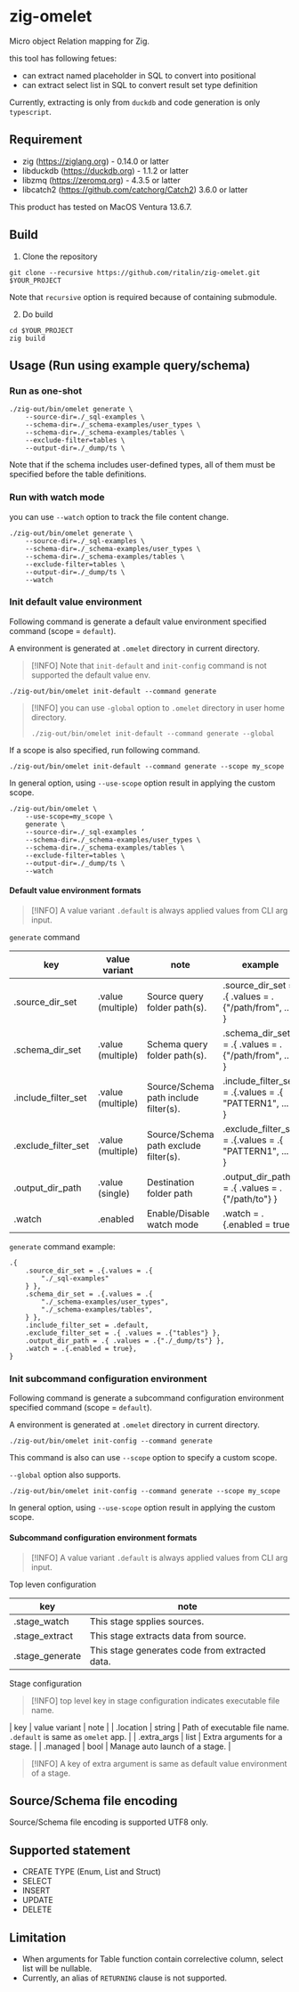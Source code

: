 # zig-omelet

Micro object Relation mapping for Zig.

this tool has following fetues:

* can extract named placeholder in SQL to convert into positional
* can extract select list in SQL to convert result set type definition

Currently, extracting is only from `duckdb` and code generation is only `typescript`.

## Requirement

* zig (https://ziglang.org) - 0.14.0 or latter
* libduckdb (https://duckdb.org) - 1.1.2 or latter
* libzmq (https://zeromq.org) - 4.3.5 or latter
* libcatch2 (https://github.com/catchorg/Catch2) 3.6.0 or latter

This product has tested on MacOS Ventura 13.6.7.

## Build

1. Clone the repository

```
git clone --recursive https://github.com/ritalin/zig-omelet.git $YOUR_PROJECT
```

Note that `recursive` option is required because of containing submodule.


2. Do build

```
cd $YOUR_PROJECT
zig build
```

## Usage (Run using example query/schema)

### Run as one-shot

```
./zig-out/bin/omelet generate \
    --source-dir=./_sql-examples \
    --schema-dir=./_schema-examples/user_types \
    --schema-dir=./_schema-examples/tables \
    --exclude-filter=tables \
    --output-dir=./_dump/ts \
```

Note that if the schema includes user-defined types, all of them must be specified before the table definitions.

### Run with watch mode

you can use `--watch` option to track the file content change.

```
./zig-out/bin/omelet generate \
    --source-dir=./_sql-examples \
    --schema-dir=./_schema-examples/user_types \
    --schema-dir=./_schema-examples/tables \
    --exclude-filter=tables \
    --output-dir=./_dump/ts \
    --watch
```

### Init default value environment

Following command is generate a default value environment specified command (scope = `default`).

A environment is generated at `.omelet` directory in current directory.

> [!INFO]
> Note that `init-default` and `init-config` command is not supported the default value env.

```
./zig-out/bin/omelet init-default --command generate
```

> [!INFO]
> you can use `-global` option to `.omelet` directory in user home directory.
> ```
> ./zig-out/bin/omelet init-default --command generate --global
> ```

If a scope is also specified, run following command.

```
./zig-out/bin/omelet init-default --command generate --scope my_scope
```

In general option, using `--use-scope` option result in applying the custom scope.

```
./zig-out/bin/omelet \
    --use-scope=my_scope \
    generate \
    --source-dir=./_sql-examples ‘
    --schema-dir=./_schema-examples/user_types \
    --schema-dir=./_schema-examples/tables \
    --exclude-filter=tables \
    --output-dir=./_dump/ts \
    --watch

```

#### Default value environment formats

> [!INFO]
> A value variant `.default` is always applied values from CLI arg input.

`generate` command

|         key         |   value variant   |                 note                  |                         example                          |
| ------------------- | ----------------- | ------------------------------------- | -------------------------------------------------------- |
| .source_dir_set     | .value (multiple) | Source query folder path(s).          | .source_dir_set = .{ .values = .{"/path/from", ...} }    |
| .schema_dir_set     | .value (multiple) | Schema query folder path(s).          | .schema_dir_set = .{ .values = .{"/path/from", ...} }    |
| .include_filter_set | .value (multiple) | Source/Schema path include filter(s). | .include_filter_set = .{.values = .{ "PATTERN1", ... } } |
| .exclude_filter_set | .value (multiple) | Source/Schema path exclude filter(s). | .exclude_filter_set = .{.values = .{ "PATTERN1", ... } } |
| .output_dir_path    | .value (single)   | Destination folder path               | .output_dir_path = .{ .values = .{"/path/to"} }          |
| .watch              | .enabled          | Enable/Disable watch mode             | .watch = .{.enabled = true}                              |

`generate` command example:

```zig
.{
    .source_dir_set = .{.values = .{
        "./_sql-examples"
    } },
    .schema_dir_set = .{.values = .{
        "./_schema-examples/user_types", 
        "./_schema-examples/tables",
    } },
    .include_filter_set = .default,
    .exclude_filter_set = .{ .values = .{"tables"} },
    .output_dir_path = .{ .values = .{"./_dump/ts"} },
    .watch = .{.enabled = true}, 
}
```

### Init subcommand configuration environment

Following command is generate a subcommand configuration environment specified command (scope = `default`).

A environment is generated at `.omelet` directory in current directory.

```
./zig-out/bin/omelet init-config --command generate
```

This command is also can use `--scope` option to specify a custom scope.

`--global` option also supports.

```
./zig-out/bin/omelet init-config --command generate --scope my_scope
```

In general option, using `--use-scope` option result in applying the custom scope.

#### Subcommand configuration environment formats

> [!INFO]
> A value variant `.default` is always applied values from CLI arg input.

Top leven configuration

|       key       |                      note                      |
| --------------- | ---------------------------------------------- |
| .stage_watch    | This stage spplies sources.                    |
| .stage_extract  | This stage extracts data from source.          |
| .stage_generate | This stage generates code from extracted data. |

Stage configuration

> [!INFO]
> top level key in stage configuration indicates executable file name.

| key         | value variant | note                                                              |
| .location   | string        | Path of executable file name. `.default` is same as `omelet` app. |
| .extra_args | list          | Extra arguments for a stage.                                      |
| .managed    | bool          | Manage auto launch of a stage.                                    |

> [!INFO]
> A key of extra argument is same as default value environment of a stage.

## Source/Schema file encoding

Source/Schema file encoding is supported UTF8 only.

## Supported statement

* CREATE TYPE (Enum, List and Struct)
* SELECT
* INSERT
* UPDATE
* DELETE

## Limitation

* When arguments for Table function contain correlective column, select list will be nullable.
* Currently, an alias of `RETURNING` clause is not supported.